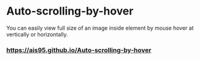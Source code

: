 # Auto-scrolling-by-hover
You can easily view full size of an image inside element by mouse hover at vertically or horizontally.

### https://ais95.github.io/Auto-scrolling-by-hover
